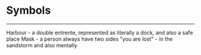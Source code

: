 # Symbols
---
Harbour - a double entrente, represented as literally a dock, and also a safe place
Mask - a person always have two sides
"you are lost" - in the sandstorm and also mentally
